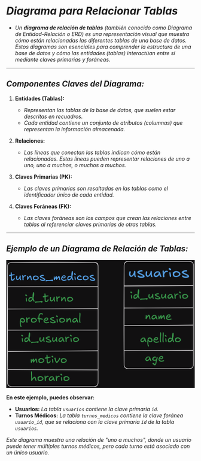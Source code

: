 <!-- Autor: Daniel Benjamin Perez Morales -->
<!-- GitHub: https://github.com/D4nitrix13 -->
<!-- GitLab: https://gitlab.com/D4nitrix13 -->
<!-- Correo electrónico: danielperezdev@proton.me -->

# ***Diagrama para Relacionar Tablas***

- *Un **diagrama de relación de tablas** (también conocido como Diagrama de Entidad-Relación o ERD) es una representación visual que muestra cómo están relacionadas las diferentes tablas de una base de datos. Estos diagramas son esenciales para comprender la estructura de una base de datos y cómo las entidades (tablas) interactúan entre sí mediante claves primarias y foráneas.*

---

## ***Componentes Claves del Diagrama:***

1. **Entidades (Tablas):**
   - *Representan las tablas de la base de datos, que suelen estar descritas en recuadros.*
   - *Cada entidad contiene un conjunto de atributos (columnas) que representan la información almacenada.*

2. **Relaciones:**
   - *Las líneas que conectan las tablas indican cómo están relacionadas. Estas líneas pueden representar relaciones de uno a uno, uno a muchos, o muchos a muchos.*

3. **Claves Primarias (PK):**
   - *Las claves primarias son resaltadas en las tablas como el identificador único de cada entidad.*

4. **Claves Foráneas (FK):**
   - *Las claves foráneas son los campos que crean las relaciones entre tablas al referenciar claves primarias de otras tablas.*

---

## ***Ejemplo de un Diagrama de Relación de Tablas:***

*![Image DiagramRelationTables](/Images/DiagramRelationTables.png "/Images/DiagramRelationTables.png")*

**En este ejemplo, puedes observar:**

- **Usuarios:** *La tabla `usuarios` contiene la clave primaria `id`.*
- **Turnos Médicos:** *La tabla `turnos_medicos` contiene la clave foránea `usuario_id`, que se relaciona con la clave primaria `id` de la tabla `usuarios`.*

*Este diagrama muestra una relación de "uno a muchos", donde un usuario puede tener múltiples turnos médicos, pero cada turno está asociado con un único usuario.*
